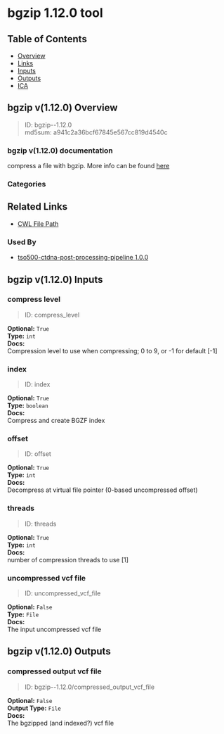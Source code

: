 
bgzip 1.12.0 tool
=================

## Table of Contents
  
- [Overview](#bgzip-v1120-overview)  
- [Links](#related-links)  
- [Inputs](#bgzip-v1120-inputs)  
- [Outputs](#bgzip-v1120-outputs)  
- [ICA](#ica)  


## bgzip v(1.12.0) Overview



  
> ID: bgzip--1.12.0  
> md5sum: a941c2a36bcf67845e567cc819d4540c

### bgzip v(1.12.0) documentation
  
compress a file with bgzip. More info can be found [here](http://www.htslib.org/doc/bgzip.html)

### Categories
  


## Related Links
  
- [CWL File Path](../../../../../../tools/bgzip/1.12.0/bgzip__1.12.0.cwl)  


### Used By
  
- [tso500-ctdna-post-processing-pipeline 1.0.0](../../../workflows/tso500-ctdna-post-processing-pipeline/1.0.0/tso500-ctdna-post-processing-pipeline__1.0.0.md)  

  


## bgzip v(1.12.0) Inputs

### compress level



  
> ID: compress_level
  
**Optional:** `True`  
**Type:** `int`  
**Docs:**  
Compression level to use when compressing; 0 to 9, or -1 for default [-1]


### index



  
> ID: index
  
**Optional:** `True`  
**Type:** `boolean`  
**Docs:**  
Compress and create BGZF index


### offset



  
> ID: offset
  
**Optional:** `True`  
**Type:** `int`  
**Docs:**  
Decompress at virtual file pointer (0-based uncompressed offset)


### threads



  
> ID: threads
  
**Optional:** `True`  
**Type:** `int`  
**Docs:**  
number of compression threads to use [1]


### uncompressed vcf file



  
> ID: uncompressed_vcf_file
  
**Optional:** `False`  
**Type:** `File`  
**Docs:**  
The input uncompressed vcf file

  


## bgzip v(1.12.0) Outputs

### compressed output vcf file



  
> ID: bgzip--1.12.0/compressed_output_vcf_file  

  
**Optional:** `False`  
**Output Type:** `File`  
**Docs:**  
The bgzipped (and indexed?) vcf file
  

  

